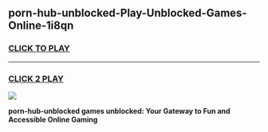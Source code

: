 
## porn-hub-unblocked-Play-Unblocked-Games-Online-1i8qn
<h3>
<a href="https://premium76.site?title=porn-hub-unblocked&ref=25A">CLICK TO PLAY</a></h3>
<hr>

<h3>
<a href="https://premium76.site?title=porn-hub-unblocked&ref=25A">CLICK 2 PLAY</a>
  
</h3>

<a href="https://premium76.site?title=porn-hub-unblocked&ref=25A"><img src="https://clearcache.store/games.png"></a>


**porn-hub-unblocked games unblocked: Your Gateway to Fun and Accessible Online Gaming**
